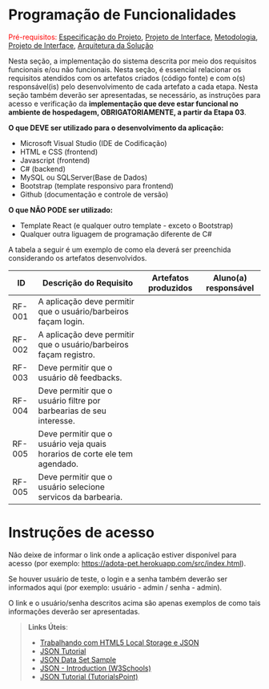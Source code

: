 # Programação de Funcionalidades

<span style="color:red">Pré-requisitos: <a href="2-Especificação do Projeto.md"> Especificação do Projeto</a></span>, <a href="3-Projeto de Interface.md"> Projeto de Interface</a>, <a href="4-Metodologia.md"> Metodologia</a>, <a href="3-Projeto de Interface.md"> Projeto de Interface</a>, <a href="5-Arquitetura da Solução.md"> Arquitetura da Solução</a>

Nesta seção, a implementação do sistema descrita por meio dos requisitos funcionais e/ou não funcionais. Nesta seção, é essencial relacionar os requisitos atendidos com os artefatos criados (código fonte) e com o(s) responsável(is) pelo desenvolvimento de cada artefato a cada etapa. Nesta seção também deverão ser apresentadas, se necessário, as instruções para acesso e verificação da **implementação que deve estar funcional no ambiente de hospedagem, OBRIGATORIAMENTE, a partir da Etapa 03**.

**O que DEVE ser utilizado para o desenvolvimento da aplicação:**
- Microsoft Visual Studio (IDE de Codificação)
- HTML e CSS (frontend)
- Javascript (frontend)
- C# (backend)
- MySQL ou SQLServer(Base de Dados)
- Bootstrap (template responsivo para frontend)
- Github (documentação e controle de versão)

**O que NÃO PODE ser utilizado:**
- Template React (e qualquer outro template - exceto o Bootstrap)
- Qualquer outra liguagem de programação diferente de C#

A tabela a seguir é um exemplo de como ela deverá ser preenchida considerando os artefatos desenvolvidos.

|ID    | Descrição do Requisito  | Artefatos produzidos | Aluno(a) responsável |
|------|-----------------------------------------|----|----|
|RF-001| A aplicação deve permitir que o usuário/barbeiros façam login. | |  |
|RF-002| A aplicação deve permitir que o usuário/barbeiros façam registro.    |  |  |
|RF-003| Deve permitir que o usuário dê feedbacks. |  |  |
|RF-004| Deve permitir que o usuário filtre por barbearias de seu interesse. |  |  |
|RF-005| Deve permitir que o usuário veja quais horarios de corte ele tem agendado. |  |  |
|RF-005| Deve permitir que o usuário selecione servicos da barbearia. |  |  |


# Instruções de acesso

Não deixe de informar o link onde a aplicação estiver disponível para acesso (por exemplo: https://adota-pet.herokuapp.com/src/index.html).

Se houver usuário de teste, o login e a senha também deverão ser informados aqui (por exemplo: usuário - admin / senha - admin).

O link e o usuário/senha descritos acima são apenas exemplos de como tais informações deverão ser apresentadas.

> **Links Úteis**:
>
> - [Trabalhando com HTML5 Local Storage e JSON](https://www.devmedia.com.br/trabalhando-com-html5-local-storage-e-json/29045)
> - [JSON Tutorial](https://www.w3resource.com/JSON)
> - [JSON Data Set Sample](https://opensource.adobe.com/Spry/samples/data_region/JSONDataSetSample.html)
> - [JSON - Introduction (W3Schools)](https://www.w3schools.com/js/js_json_intro.asp)
> - [JSON Tutorial (TutorialsPoint)](https://www.tutorialspoint.com/json/index.htm)
